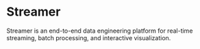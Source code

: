 # Streamer
Streamer is an end-to-end data engineering platform for real-time streaming, batch processing, and interactive visualization.
